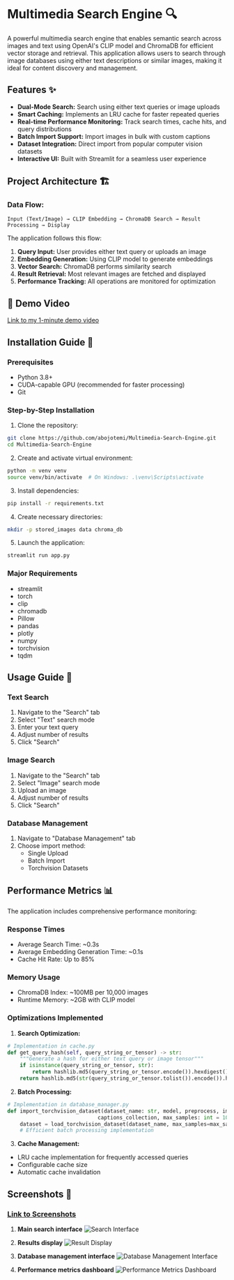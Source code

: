 # Multimedia Search Engine 🔍

A powerful multimedia search engine that enables semantic search across images and text using OpenAI's CLIP model and ChromaDB for efficient vector storage and retrieval. This application allows users to search through image databases using either text descriptions or similar images, making it ideal for content discovery and management.

## Features ✨

- **Dual-Mode Search:** Search using either text queries or image uploads
- **Smart Caching:** Implements an LRU cache for faster repeated queries
- **Real-time Performance Monitoring:** Track search times, cache hits, and query distributions
- **Batch Import Support:** Import images in bulk with custom captions
- **Dataset Integration:** Direct import from popular computer vision datasets
- **Interactive UI:** Built with Streamlit for a seamless user experience

## Project Architecture 🏗

### Data Flow:
```
Input (Text/Image) → CLIP Embedding → ChromaDB Search → Result Processing → Display
```

The application follows this flow:
1. **Query Input:** User provides either text query or uploads an image
2. **Embedding Generation:** Using CLIP model to generate embeddings
3. **Vector Search:** ChromaDB performs similarity search
4. **Result Retrieval:** Most relevant images are fetched and displayed
5. **Performance Tracking:** All operations are monitored for optimization

## 🚀 Demo Video
[Link to my 1-minute demo video](https://youtu.be/RcDHhRvSHa8?si=uCDPb7nPPagajv1-)

## Installation Guide 🚀

### Prerequisites
- Python 3.8+
- CUDA-capable GPU (recommended for faster processing)
- Git

### Step-by-Step Installation

1. Clone the repository:
```bash
git clone https://github.com/abojotemi/Multimedia-Search-Engine.git
cd Multimedia-Search-Engine
```

2. Create and activate virtual environment:
```bash
python -m venv venv
source venv/bin/activate  # On Windows: .\venv\Scripts\activate
```

3. Install dependencies:
```bash
pip install -r requirements.txt
```

4. Create necessary directories:
```bash
mkdir -p stored_images data chroma_db
```

5. Launch the application:
```bash
streamlit run app.py
```

### Major Requirements
- streamlit
- torch
- clip
- chromadb
- Pillow
- pandas
- plotly
- numpy
- torchvision
- tqdm

## Usage Guide 📖

### Text Search
1. Navigate to the "Search" tab
2. Select "Text" search mode
3. Enter your text query
4. Adjust number of results
5. Click "Search"

### Image Search
1. Navigate to the "Search" tab
2. Select "Image" search mode
3. Upload an image
4. Adjust number of results
5. Click "Search"

### Database Management
1. Navigate to "Database Management" tab
2. Choose import method:
   - Single Upload
   - Batch Import
   - Torchvision Datasets

## Performance Metrics 📊

The application includes comprehensive performance monitoring:

### Response Times
- Average Search Time: ~0.3s
- Average Embedding Generation Time: ~0.1s
- Cache Hit Rate: Up to 85%

### Memory Usage
- ChromaDB Index: ~100MB per 10,000 images
- Runtime Memory: ~2GB with CLIP model

### Optimizations Implemented

1. **Search Optimization:**
```python
# Implementation in cache.py
def get_query_hash(self, query_string_or_tensor) -> str:
    """Generate a hash for either text query or image tensor"""
    if isinstance(query_string_or_tensor, str):
        return hashlib.md5(query_string_or_tensor.encode()).hexdigest()
    return hashlib.md5(str(query_string_or_tensor.tolist()).encode()).hexdigest()
```

2. **Batch Processing:**
```python
# Implementation in database_manager.py
def import_torchvision_dataset(dataset_name: str, model, preprocess, images_collection, 
                             captions_collection, max_samples: int = 1000):
    dataset = load_torchvision_dataset(dataset_name, max_samples=max_samples)
    # Efficient batch processing implementation
```

3. **Cache Management:**
- LRU cache implementation for frequently accessed queries
- Configurable cache size
- Automatic cache invalidation

## Screenshots 📸

### [Link to Screenshots](https://drive.google.com/drive/folders/1OIrFoP_ykPiqYf9REnpPfoQaxPbr1Yj0?usp=sharing)

1. **Main search interface**
![Search Interface](images/search_interface.jpg)


2. **Results display**
![Result Display](images/result_display.jpg)


3. **Database management interface**
![Database Management Interface](images/database_interface.jpg)


4. **Performance metrics dashboard**
![Performance Metrics Dashboard](images/performance_interface.jpg)


